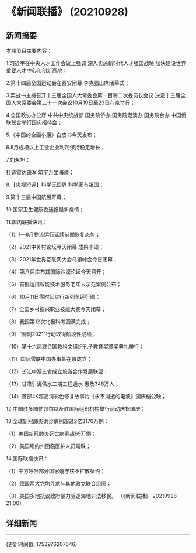 # 《新闻联播》 (20210928)

## 新闻摘要

本期节目主要内容：


1.习近平在中央人才工作会议上强调 深入实施新时代人才强国战略 加快建设世界重要人才中心和创新高地；


2.第十四届全国运动会在西安闭幕 李克强出席闭幕式；


3.栗战书主持召开十三届全国人大常委会第一百零二次委员长会议 决定十三届全国人大常委会第三十一次会议10月19日至23日在京举行；


4.全国政协办公厅 中共中央统战部 国务院侨办 国务院港澳办 国务院台办 中国侨联联合举行国庆招待会；


5.《中国的全面小康》白皮书今天发布；


6.8月规模以上工业企业利润保持稳定增长；


7.刘永坦：

打造雷达铁军 筑牢万里海疆；


8.【央视短评】科学无国界 科学家有祖国；


9.第十三届中国航展开幕；


10.国家卫生健康委通报最新疫情；


11.国内联播快讯：


（1）1—8月物流运行延续前期恢复态势；


（2）2021中关村论坛今天闭幕 成果丰硕；


（3）2021年世界互联网大会乌镇峰会今日闭幕；


（4）第八届库布其国际沙漠论坛今天召开；


（5）首批运用智能技术服务老年人示范案例公布；


（6）10月11日零时起实行新列车运行图；


（7）全国乡村振兴职业技能大赛今天闭幕；


（8）我国第12次北极科考圆满完成；


（9）“剑网2021”行动取得阶段性成绩；


（10）第十六届联合国教科文组织孔子教育奖颁奖典礼举行；


（11）国际雪联中国办事处在京成立；


（12）长江中游三省成立旅游合作发展联盟；


（13）甘肃引洮供水二期工程通水 惠及348万人；


（14）首部4K超高清彩色修复故事片《永不消逝的电波》国庆档公映；


12.中国驻多国使领馆以及驻国际组织机构举行活动庆祝国庆；


13.全球新冠肺炎确诊病例超过2亿3170万例：


（1）美国新冠肺炎死亡病例超69万例；


（2）美国纽约州面临医护人员短缺；


14.国际联播快讯：


（1）中方呼吁部分国家遵守核不扩散条约；


（2）德国两大党均寻求与其他政党联合组阁；


（3）美国多地抗议政府暴力驱逐海地非法移民。
（《新闻联播》 20210928 21:00）

## 详细新闻

---

(更新时间戳: 1753976207646)


